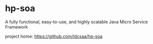 # hp-soa
A fully functional, easy-to-use, and highly scalable Java Micro Service Framework

project home: https://github.com/ldcsaa/hp-soa
